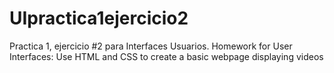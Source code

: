 # UIpractica1ejercicio2
Practica 1, ejercicio #2 para Interfaces Usuarios.
Homework for User Interfaces: Use HTML and CSS to create a basic webpage displaying videos
